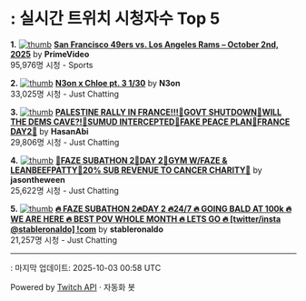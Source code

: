 # : 실시간 트위치 시청자수 Top 5

**1.** [![thumb](https://static-cdn.jtvnw.net/previews-ttv/live_user_primevideo-320x180.jpg)](https://twitch.tv/PrimeVideo)
**[San Francisco 49ers vs. Los Angeles Rams – October 2nd, 2025](https://twitch.tv/PrimeVideo)** by **PrimeVideo**<br>95,976명 시청  - Sports

**2.** [![thumb](https://static-cdn.jtvnw.net/previews-ttv/live_user_n3on-320x180.jpg)](https://twitch.tv/N3on)
**[N3on x Chloe pt. 3 1/30](https://twitch.tv/N3on)** by **N3on**<br>33,025명 시청  - Just Chatting

**3.** [![thumb](https://static-cdn.jtvnw.net/previews-ttv/live_user_hasanabi-320x180.jpg)](https://twitch.tv/HasanAbi)
**[PALESTINE RALLY IN FRANCE!!!🚨GOVT SHUTDOWN🚨WILL THE DEMS CAVE?!🚨SUMUD INTERCEPTED🚨FAKE PEACE PLAN🚨FRANCE DAY2🚨](https://twitch.tv/HasanAbi)** by **HasanAbi**<br>29,806명 시청  - Just Chatting

**4.** [![thumb](https://static-cdn.jtvnw.net/previews-ttv/live_user_jasontheween-320x180.jpg)](https://twitch.tv/jasontheween)
**[🔴FAZE SUBATHON 2🔴DAY 2🔴GYM W/FAZE & LEANBEEFPATTY🔴20% SUB REVENUE TO CANCER CHARITY🔴](https://twitch.tv/jasontheween)** by **jasontheween**<br>25,622명 시청  - Just Chatting

**5.** [![thumb](https://static-cdn.jtvnw.net/previews-ttv/live_user_stableronaldo-320x180.jpg)](https://twitch.tv/stableronaldo)
**[🔥 FAZE SUBATHON 2🔥DAY 2 🔥24/7 🔥 GOING BALD AT 100k 🔥 WE ARE HERE 🔥 BEST POV WHOLE MONTH 🔥 LETS GO 🔥  [twitter/insta @stableronaldo] !com](https://twitch.tv/stableronaldo)** by **stableronaldo**<br>21,257명 시청  - Just Chatting


---
: 마지막 업데이트: 2025-10-03 00:58 UTC

Powered by [Twitch API](https://dev.twitch.tv/docs/api/reference) · 자동화 봇